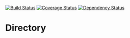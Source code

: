 [![Build Status](https://travis-ci.org/ryankearney/directory.svg?branch=master)](https://travis-ci.org/ryankearney/directory)
[![Coverage Status](https://coveralls.io/repos/github/ryankearney/directory/badge.svg?branch=master)](https://coveralls.io/github/ryankearney/directory?branch=master)
[![Dependency Status](https://gemnasium.com/badges/github.com/ryankearney/directory.svg)](https://gemnasium.com/github.com/ryankearney/directory)

# Directory
